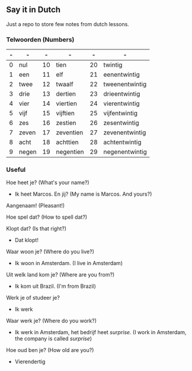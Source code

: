 Say it in Dutch
---
Just a repo to store few notes from dutch lessons.

### Telwoorden (Numbers)
| - | - | - | - | - | - |
|---|---|---|---|---|---|
| 0 |nul  | 10 |tien     | 20 |twintig       |
| 1 |een  | 11 |elf      | 21 |eenentwintig  |
| 2 |twee | 12 |twaalf   | 22 |tweenentwintig|
| 3 |drie | 13 |dertien  | 23 |drieentwintig |
| 4 |vier | 14 |viertien | 24 |vierentwintig |
| 5 |vijf | 15 |vijftien | 25 |vijfentwintig |
| 6 |zes  | 16 |zestien  | 26 |zesentwintig  |
| 7 |zeven| 17 |zeventien| 27 |zevenentwintig|
| 8 |acht | 18 |achttien | 28 |achtentwintig |
| 9 |negen| 19 |negentien| 29 |negenentwintig|

### Useful

Hoe heet je? (What's your name?)
- Ik heet Marcos. En jij? (My name is Marcos. And yours?)

Aangenaam! (Pleasant!)

Hoe spel dat? (How to spell dat?)

Klopt dat? (Is that right?)
- Dat klopt!

Waar woon je? (Where do you live?)
- Ik woon in Amsterdam. (I live in Amsterdam)

Uit welk land kom je? (Where are you from?)
- Ik kom uit Brazil. (I'm from Brazil)

Werk je of studeer je?
- Ik werk

Waar werk je? (Where do you work?)
- Ik werk in Amsterdam, het bedrijf heet *surprise*. (I work in Amsterdam, the company is called *surprise*)

Hoe oud ben je? (How old are you?)
- Vierendertig
